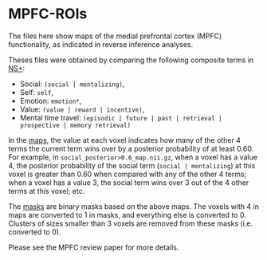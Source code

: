 # MPFC-ROIs

The files here show maps of the medial prefrontal cortex (MPFC) functionality, as indicated in reverse inference analyses.

Theses files were obtained by comparing the following composite terms in [NS+](https://github.com/MetaD/NSplus):
- Social: `(social | mentalizing)`,
- Self: `self`,
- Emotion: `emotion*`,
- Value: `(value | reward | incentive)`,
- Mental time travel: `(episodic | future | past | retrieval | prospective | memory retrieval)`

In the [maps](https://github.com/MetaD/MPFC-ROIs/tree/master/maps), the value at each voxel indicates how many of the other 4 terms the current term wins over by a posterior probability of at least 0.60. For example, in `social_posterior>0.6_map.nii.gz`, when a voxel has a value 4, the posterior probability of the social term (`social | mentalizing`) at this voxel is greater than 0.60 when compared with any of the other 4 terms; when a voxel has a value 3, the social term wins over 3 out of the 4 other terms at this voxel; etc.

The [masks](https://github.com/MetaD/MPFC-ROIs/tree/master/masks) are binary masks based on the above maps. The voxels with 4 in maps are converted to 1 in masks, and everything else is converted to 0. Clusters of sizes smaller than 3 voxels are removed from these masks (i.e. converted to 0).

Please see the MPFC review paper for more details.
